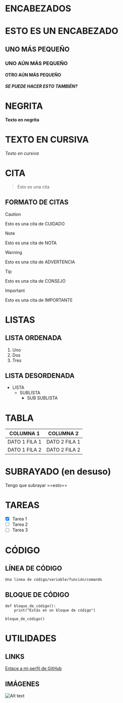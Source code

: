 # ENCABEZADOS
# ESTO ES UN ENCABEZADO
## UNO MÁS PEQUEÑO
### UNO AÚN MÁS PEQUEÑO
#### OTRO AÚN MÁS PEQUEÑO
##### SE PUEDE HACER ESTO TAMBIÉN?

# NEGRITA
**Texto en negrita**

# TEXTO EN CURSIVA
*Texto en cursiva*

# CITA
> Esto es una cita

## FORMATO DE CITAS
> [!CAUTION]
> Esto es una cita de CUIDADO

> [!NOTE]
> Esto es una cita de NOTA

> [!WARNING]
> Esto es una cita de ADVERTENCIA

> [!TIP]
> Esto es una cita de CONSEJO

> [!IMPORTANT]
> Esto es una cita de IMPORTANTE

# LISTAS
## LISTA ORDENADA
1. Uno
2. Dos
3. Tres

## LISTA DESORDENADA
- LISTA
    - SUBLISTA
        - SUB SUBLISTA

# TABLA
| COLUMNA 1 | COLUMNA 2 |
| --- | --- |
| DATO 1 FILA 1 | DATO 2 FILA 1|
| DATO 1 FILA 2 | DATO 2 FILA 2|

# SUBRAYADO (en desuso)
Tengo que subrayar ==esto==

# TAREAS
- [x] Tarea 1
- [ ] Tarea 2
- [ ] Tarea 3

# CÓDIGO
## LÍNEA DE CÓDIGO
`Una linea de código/variable/función/comando`

## BLOQUE DE CÓDIGO
```
def bloque_de_código():
    print("Estás en un bloque de código")

bloque_de_código()
```

# UTILIDADES
## LINKS
[Enlace a mi perfil de GitHub](https://github.com/DevEzro)

## IMÁGENES
![Alt text](https://avatars.githubusercontent.com/u/92102267?v=4 "Imagen")
